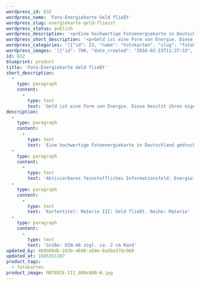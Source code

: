 ```yaml
---
wordpress_id: 632
wordpress_name: 'Foto-Energiekarte Geld fließt'
wordpress_slug: energiekarte-geld-fliesst
wordpress_status: publish
wordpress_description: '<p>Eine hochwertige Fotoenergiekarte in Deutschland gedruckt und in Handarbeit laminiert.  Sie ist in Postkartengröße (DIN-A6) gut zu transportieren und kann auch auf den Körper aufgelegt werden.</p><p>Aktivierbares feinstoffliches Informationsfeld: Energieflüsse - Geld - Materie - Loslassen: Geld, verstanden als eine Form von materialisierter Energie. Diese fließt in unterschiedliche Richtungen. Um sie in ihrem stimmigen, wahrhaftigen Fluss zu unterstützen, ist es erforderlich, ein unstimmiges Festhalten oder Kontrollieren zu unterlassen.</p><p>Kartentitel: Materie III: Geld fließt. Reihe: Materie</p><p>Größe: DIN-A6 zzgl. ca. 2 cm Rand<br />Andere Formate sind individuell für Sie innerhalb weniger Tage herstellbar. Bitte kontaktieren Sie uns hierfür unter <a href="mailto:info@elvedenverlag.de">info@elvedenverlag.de</a>.</p><p><a href="https://my.feenbaum.de/anwendung-energiebilder-foto-laminiert/">Anwendungshinweise</a>      <a href="https://my.feenbaum.de/produktinformationen-fotokarten/">Produktinformationen</a></p>'
wordpress_short_description: '<p>Geld ist eine Form von Energie. Diese besitzt ihren eigenen, stimmigen Fluss<br /><em>Hinweis: Das Wasserzeichen „Elveden Verlag Energiebild“ wird nicht mit gedruckt</em></p>'
wordpress_categories: '[{"id": 23, "name": "Fotokarten", "slug": "fotokarten"}]'
wordpress_images: '[{"id": 786, "date_created": "2016-02-23T11:37:33", "date_created_gmt": "2016-02-23T09:37:33", "date_modified": "2016-02-23T11:37:33", "date_modified_gmt": "2016-02-23T09:37:33", "src": "https://my.feenbaum.de/wp-content/uploads/2016/02/MATERIE-III_800x800-W.jpg", "name": "MATERIE-III_800x800-W", "alt": ""}]'
id: 632
blueprint: product
title: 'Foto-Energiekarte Geld fließt'
short_description:
  -
    type: paragraph
    content:
      -
        type: text
        text: 'Geld ist eine Form von Energie. Diese besitzt ihren eigenen, stimmigen Fluss'
description:
  -
    type: paragraph
    content:
      -
        type: text
        text: 'Eine hochwertige Fotoenergiekarte in Deutschland gedruckt und in Handarbeit laminiert.  Sie ist in Postkartengröße (DIN-A6) gut zu transportieren und kann auch auf den Körper aufgelegt werden.'
  -
    type: paragraph
    content:
      -
        type: text
        text: 'Aktivierbares feinstoffliches Informationsfeld: Energieflüsse - Geld - Materie - Loslassen: Geld, verstanden als eine Form von materialisierter Energie. Diese fließt in unterschiedliche Richtungen. Um sie in ihrem stimmigen, wahrhaftigen Fluss zu unterstützen, ist es erforderlich, ein unstimmiges Festhalten oder Kontrollieren zu unterlassen.'
  -
    type: paragraph
    content:
      -
        type: text
        text: 'Kartentitel: Materie III: Geld fließt. Reihe: Materie'
  -
    type: paragraph
    content:
      -
        type: text
        text: 'Größe: DIN-A6 zzgl. ca. 2 cm Rand'
updated_by: 489b06db-283b-4690-a50e-8a3ba37dc968
updated_at: 1685351307
product_tags:
  - fotokarten
product_image: MATERIE-III_800x800-W.jpg
---
```

